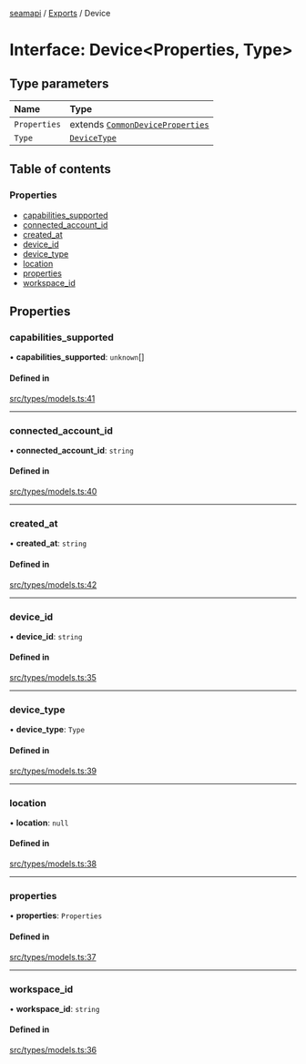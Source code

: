 [seamapi](../README.md) / [Exports](../modules.md) / Device

# Interface: Device<Properties, Type\>

## Type parameters

| Name | Type |
| :------ | :------ |
| `Properties` | extends [`CommonDeviceProperties`](../modules.md#commondeviceproperties) |
| `Type` | [`DeviceType`](../modules.md#devicetype) |

## Table of contents

### Properties

- [capabilities\_supported](Device.md#capabilities_supported)
- [connected\_account\_id](Device.md#connected_account_id)
- [created\_at](Device.md#created_at)
- [device\_id](Device.md#device_id)
- [device\_type](Device.md#device_type)
- [location](Device.md#location)
- [properties](Device.md#properties)
- [workspace\_id](Device.md#workspace_id)

## Properties

### capabilities\_supported

• **capabilities\_supported**: `unknown`[]

#### Defined in

[src/types/models.ts:41](https://github.com/seamapi/javascript/blob/main/src/types/models.ts#L41)

___

### connected\_account\_id

• **connected\_account\_id**: `string`

#### Defined in

[src/types/models.ts:40](https://github.com/seamapi/javascript/blob/main/src/types/models.ts#L40)

___

### created\_at

• **created\_at**: `string`

#### Defined in

[src/types/models.ts:42](https://github.com/seamapi/javascript/blob/main/src/types/models.ts#L42)

___

### device\_id

• **device\_id**: `string`

#### Defined in

[src/types/models.ts:35](https://github.com/seamapi/javascript/blob/main/src/types/models.ts#L35)

___

### device\_type

• **device\_type**: `Type`

#### Defined in

[src/types/models.ts:39](https://github.com/seamapi/javascript/blob/main/src/types/models.ts#L39)

___

### location

• **location**: ``null``

#### Defined in

[src/types/models.ts:38](https://github.com/seamapi/javascript/blob/main/src/types/models.ts#L38)

___

### properties

• **properties**: `Properties`

#### Defined in

[src/types/models.ts:37](https://github.com/seamapi/javascript/blob/main/src/types/models.ts#L37)

___

### workspace\_id

• **workspace\_id**: `string`

#### Defined in

[src/types/models.ts:36](https://github.com/seamapi/javascript/blob/main/src/types/models.ts#L36)
